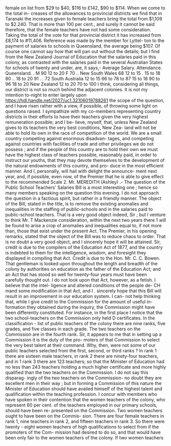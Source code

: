 female on list from $29 to $40, $116 to £142, $90 to $114. When we come to the total in- creases of the allowances to provincial districts we find that in Taranaki the increases given to female teachers bring the total from $1,109 to $2.240. That is more than 100 per cent., and surely it cannot be said therefore, that the female teachers have not had some consideration. Taking the total of the vote for that provincial district it has increased from £8,174 to #11,406. Reference was made by the member for Lyttel- ton to the payment of salaries to schools in Queensland, the average being $107. Of course one cannot say how that will pan out without the details; but I find from the New Zealand Journal of Education that the salaries paid in this colony, as contrasted with the salaries paid in the several Australian States for schools of twenty and under, are, it says,- Average Salary. Attendance. Queensland. . M 90 12 to 20 F 70 .. New South Wales 68 12 to 15 . 15 to 18 80 .. 18 to 20 91 . . 72 South Australia 12 to 15 66 to 78 to 87 15 to 18 90 to 96 18 to 20 New Zealand 12 to 20 70 to 100 I think, considering all things, our district is not so much behind the adjacent colonies. It is not my intention to-night to enter largely upon https://hdl.handle.net/2027/uc1.32106019788261 the scope of the question, and I have risen rather with a view, if possible, of throwing some light on questions raised. I sympathize with my co-members representing country districts in their efforts to have their teachers given the very highest remuneration possible; and I be- lieve, myself, that, unless New Zealand gives to its teachers the very best conditions, New Zea- land will not be able to hold its own in the race of competition of the world. We are a small country competing against enormous disadvan- tages, and competing against countries with facilities of trade and other privileges we do not possess ; and if the people of this country are to hold their own we must have the highest class of teachers possible, reasonably paid, in order to instruct our youths, that they may devote themselves to the development of the natural endowments of this country, and pro- duce in the most efficient manner. And I, personally, will hail with delight the announce- ment next year, and, if possible, even now, of the Premier that he is able to give effect to the recommended Scale 2. Mr. MEREDITH (Ashley) .- The question of the Public School Teachers' Salaries Bill is a most interesting one ; hence so many members speaking on the question this evening. I do not approach the question in a factious spirit, but rather in a friendly manner. The object of the Bill, stated in the title, is to remove the existing anomalies and inequalities in the staffing of public-schools and in the salaries paid to public-school teachers. That is a very good object indeed, Sir ; but I venture to think Mr. T Mackenzie consideration, within the next two years there 1 will be found to arise a crop of anomalies and inequalities equal to, if not more than, those that exist under the present Act. The Premier, in his opening remarks, stated that the object of the Bill was to reduce chaos to order. That is no doubt a very good object, and I sincerely hope it will be attained. Sir, credit is due to the compilers of the Education Act of 1877, and the country is indebted to them for the intelligence, wisdom, and foresight they displayed in compiling that Act. Credit is due to the Hon. Mr. C. C. Bowen. That gentleman is looked upon throughout the length and breadth of the colony by authorities on education as the father of the Education Act; and an Act that has stood so well for twenty-four years must have been carefully thought out. I do not look upon that Act, however, as a fetish. I believe that the intel- ligence and altered conditions of the people de- CH mand some modification in that Act, and I . sincerely hope that this Bill will result in an improvement in our education system. I can- not help thinking that, while I give credit to the Commission for the amount of useful in- formation they obtained during the inquiry, the Commission might have been differently constituted. For instance, in the first place I notice that the two school-teachers on the Commission only held D certificates. In the classification - list of public teachers of the colony there are nine ranks, five grades, and five classes in each grade. The two teachers on the Commission are in the fourth rank. Sir, it appears to me that in setting up a Commission it is the duty of the pro- moters of that Commission to select the very best talent at their command. Why, then, were not some of our public teachers selected from the first, second, or third ranks ? In rank 1 there are sixteen male teachers, in rank 2 there are ninety-four teachers, and in 1 rank 3 there are 123 teachers; so that the Minister of Education had no less than 243 teachers holding a much higher certificate and more highly qualified than the two teachers on the Commission. I do not say this disparag- ingly of the two teachers on the Commission- no doubt they are excellent men in their way ; but in forming a Commission of this nature the Minister of Education should have availed himself of the highest talent and qualification within the teaching profession. I concur with members who have spoken in their contention that the women teachers of the colony, who represent 60 per cent. of the teachers employed in our primary schools, should have been re- presented on the Commission. Two women teachers ought to have been on the Commis- sion. There are four female teachers in rank 1, nine teachers in rank 2, and fifteen teachers in rank 3. So there were twenty - eight women teachers of high qualifications to select from if the promoters of the Com- mission had desired to do so, and that would have been only fair to the women teachers of the colony. If two women teachers 